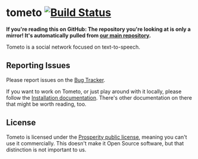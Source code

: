 # tometo [![Build Status](https://ci.marisa.cloud/api/badges/t/tometo/status.svg)](https://ci.marisa.cloud/t/tometo)

__If you're reading this on GitHub: The repository you're looking at is only a
mirror! It's automatically pulled from [our main repository](https://marie.marisa.cloud/t/tometo).__

Tometo is a social network focused on text-to-speech.

## Reporting Issues

Please report issues on the [Bug Tracker](https://bugs.marisa.cloud/projects/tometo).

If you want to work on Tometo, or just play around with it locally, please
follow the [Installation documentation](https://docs.tometo.org/installation/).
There's other documentation on there that might be worth reading, too.

## License

Tometo is licensed under the [Prosperity public license](./LICENSE), meaning you
can't use it commercially. This doesn't make it Open Source software, but that
distinction is not important to us.
